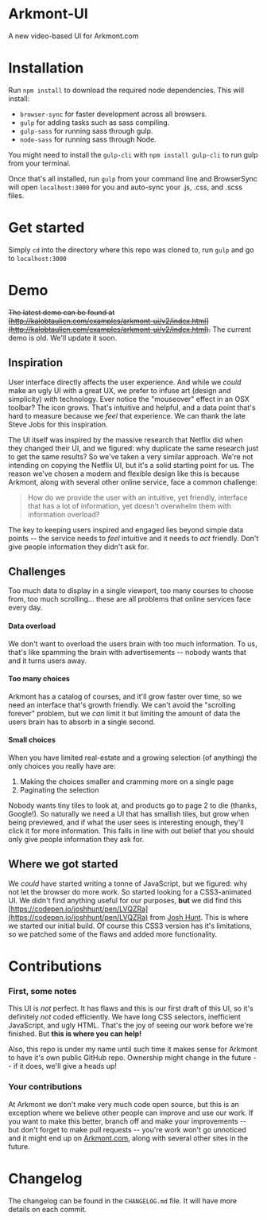# Arkmont-UI
A new video-based UI for Arkmont.com

# Installation
Run `npm install` to download the required node dependencies. This will install:
- `browser-sync` for faster development across all browsers.
- `gulp` for adding tasks such as sass compiling.
- `gulp-sass` for running sass through gulp.
- `node-sass` for running sass through Node.

You might need to install the `gulp-cli` with `npm install gulp-cli` to run gulp from your terminal.

Once that's all installed, run `gulp` from your command line and BrowserSync will open `localhost:3000` for you and auto-sync your .js, .css, and .scss files.

# Get started
Simply `cd` into the directory where this repo was cloned to, run `gulp` and go to `localhost:3000`

# Demo
~~The latest demo can be found at [http://kalobtaulien.com/examples/arkmont-ui/v2/index.html](http://kalobtaulien.com/examples/arkmont-ui/v2/index.html).~~ The current demo is old. We'll update it soon.

## Inspiration
User interface directly affects the user experience. And while we *could* make an ugly UI with a great UX, we prefer to infuse art (design and simplicity) with technology. Ever notice the "mouseover" effect in an OSX toolbar? The icon grows. That's intuitive and helpful, and a data point that's hard to measure because we *feel* that experience. We can thank the late Steve Jobs for this inspiration.

The UI itself was inspired by the massive research that Netflix did when they changed their UI, and we figured: why duplicate the same research just to get the same results? So we've taken a very similar approach. We're not intending on copying the Netflix UI, but it's a solid starting point for us. The reason we've chosen a modern and flexible design like this is because Arkmont, along with several other online service, face a common challenge:
> How do we provide the user with an intuitive, yet friendly, interface that has a lot of information, yet doesn't overwhelm them with information overload?

The key to keeping users inspired and engaged lies beyond simple data points -- the service needs to *feel* intuitive and it needs to *act* friendly. Don't give people information they didn't ask for.

## Challenges
Too much data to display in a single viewport, too many courses to choose from, too much scrolling... these are all problems that online services face every day.
#### Data overload
We don't want to overload the users brain with too much information. To us, that's like spamming the brain with advertisements -- nobody wants that and it turns users away.
#### Too many choices
Arkmont has a catalog of courses, and it'll grow faster over time, so we need an interface that's growth friendly. We can't avoid the "scrolling forever" problem, but we *can* limit it but limiting the amount of data the users brain has to absorb in a single second.
#### Small choices
When you have limited real-estate and a growing selection (of anything) the only choices you really have are:

1. Making the choices smaller and cramming more on a single page
2. Paginating the selection

Nobody wants tiny tiles to look at, and products go to page 2 to die (thanks, Google!). So naturally we need a UI that has smallish tiles, but grow when being previewed, and if what the user sees is interesting enough, they'll click it for more information. This falls in line with out belief that you should only give people information they ask for.

## Where we got started
We *could* have started writing a tonne of JavaScript, but we figured: why not let the browser do more work. So started looking for a CSS3-animated UI. We didn't find anything useful for our purposes, __but__ we did find this [https://codepen.io/joshhunt/pen/LVQZRa](https://codepen.io/joshhunt/pen/LVQZRa) from [Josh Hunt](https://github.com/joshhunt). This is where we started our initial build. Of course this CSS3 version has it's limitations, so we patched some of the flaws and added more functionality.

# Contributions
### First, some notes
This UI is *not* perfect. It has flaws and this is our first draft of this UI, so it's definitely *not* coded efficiently. We have long CSS selectors, inefficient JavaScript, and ugly HTML. That's the joy of seeing our work before we're finished. But __this is where you can help!__

Also, this repo is under my name until such time it makes sense for Arkmont to have it's own public GitHub repo. Ownership might change in the future -- if it does, we'll give a heads up!

### Your contributions
At Arkmont we don't make very much code open source, but this is an exception where we believe other people can improve and use our work. If you want to make this better, branch off and make your improvements -- but don't forget to make pull requests -- you're work won't go unnoticed and it might end up on [Arkmont.com](https://arkmont.com), along with several other sites in the future.

# Changelog
The changelog can be found in the `CHANGELOG.md` file. It will have more details on each commit.
